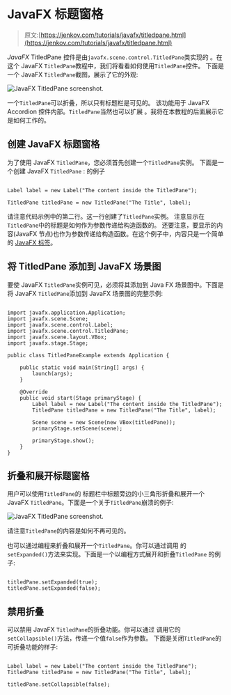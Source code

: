 # JavaFX 标题窗格

> 原文:[https://jenkov.com/tutorials/javafx/titledpane.html](https://jenkov.com/tutorials/javafx/titledpane.html)

*JavaFX* TitledPane 控件是由`javafx.scene.control.TitledPane`类实现的 。在这个 JavaFX `TitledPane`教程中，我们将看看如何使用`TitledPane`控件。 下面是一个 JavaFX `TitledPane`截图，展示了它的外观:

![JavaFX TitledPane screenshot.](../Images/a4edd6530714290387eccd38262e893e.png)

一个`TitledPane`可以折叠，所以只有标题栏是可见的。 该功能用于 JavaFX Accordion 控件内部。`TitledPane`当然也可以扩展 。我将在本教程的后面展示它是如何工作的。

## 创建 JavaFX 标题窗格

为了使用 JavaFX `TitledPane`，您必须首先创建一个`TitledPane`实例。 下面是一个创建 JavaFX `TitledPane` : 的例子

```

Label label = new Label("The content inside the TitledPane");

TitledPane titledPane = new TitledPane("The Title", label);

```

请注意代码示例中的第二行。这一行创建了`TitledPane`实例。 注意显示在`TitledPane`中的标题是如何作为参数传递给构造函数的。 还要注意，要显示的内容(JavaFX 节点)也作为参数传递给构造函数。在这个例子中，内容只是一个简单的 [JavaFX 标签](label.html)。

## 将 TitledPane 添加到 JavaFX 场景图

要使 JavaFX `TitledPane`实例可见，必须将其添加到 Java FX 场景图中。下面是将 JavaFX `TitledPane`添加到 JavaFX 场景图的完整示例:

```

import javafx.application.Application;
import javafx.scene.Scene;
import javafx.scene.control.Label;
import javafx.scene.control.TitledPane;
import javafx.scene.layout.VBox;
import javafx.stage.Stage;

public class TitledPaneExample extends Application {

    public static void main(String[] args) {
        launch(args);
    }

    @Override
    public void start(Stage primaryStage) {
        Label label = new Label("The content inside the TitledPane");
        TitledPane titledPane = new TitledPane("The Title", label);

        Scene scene = new Scene(new VBox(titledPane));
        primaryStage.setScene(scene);

        primaryStage.show();
    }
}

```

## 折叠和展开标题窗格

用户可以使用`TitledPane`的 标题栏中标题旁边的小三角形折叠和展开一个 JavaFX `TitledPane`。下面是一个关于`TitledPane`崩溃的例子:

![JavaFX TitledPane screenshot.](../Images/d675c3d9cf10dc39101c55228c21b43a.png)

请注意`TitledPane`的内容是如何不再可见的。

也可以通过编程来折叠和展开一个`TitledPane`。你可以通过调用 的`setExpanded()`方法来实现。下面是一个以编程方式展开和折叠`TitledPane` 的例子:

```

titledPane.setExpanded(true);
titledPane.setExpanded(false);

```

## 禁用折叠

可以禁用 JavaFX `TitledPane`的折叠功能。你可以通过 调用它的`setCollapsible()`方法，传递一个值`false`作为参数。 下面是关闭`TitledPane`的可折叠功能的样子:

```

Label label = new Label("The content inside the TitledPane");
TitledPane titledPane = new TitledPane("The Title", label);

titledPane.setCollapsible(false);

```